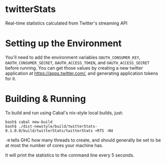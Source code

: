 # twitterStats
Real-time statistics calculated from Twitter's streaming API

# Setting up the Environment

You'll need to add the environment variables `OAUTH_CONSUMER_KEY`, `OAUTH_CONSUMER_SECRET`, `OAUTH_ACCESS_TOKEN`, and `OAUTH_ACCESS_SECRET` before running.  You can get those values by creating a new twitter application at https://apps.twitter.com/, and generating application tokens for it.

# Building & Running

To build and run using Cabal's nix-style local builds, just:

    bash$ cabal new-build
    bash$ ./dist-newstyle/build/twitterStats-0.1.0.0/build/twitterStats/twitterStats +RTS -N4
    
`-N` tells GHC how many threads to create, and should generally be set to be at most the number of cores your machine has.

It will print the statistics to the command line every 5 seconds.

